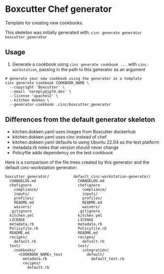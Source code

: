 # Boxcutter Chef generator

Template for creating new cookbooks.

This skeleton was initially generated with: `cinc generate generator boxcutter_generator`

## Usage

1. Generate a cookbook using `cinc generate cookbook ...` with `cinc-workstation`, passing in the path to this generator as an argument

```shell
# generate your new cookbook using the generator as a template
cinc generate cookbook COOKBOOK_NAME \
  --copyright 'Boxcutter' \
  --email 'noreply@jpfm.dev' \
  --license 'apachev2' \
  --kitchen dokken \
  --generator-cookbook .cinc/boxcutter_generator
```

## Differences from the default generator skeleton

- kitchen.dokken.yaml uses images from Boxcutter dockerhub
- kitchen.dokken.yaml uses cinc instead of chef
- kitchen.dokken.yaml defaults to using Ubuntu 22.04 as the test platform
- metadata.rb notes that version should never change
- Policyfile adds dependency on the test cookbook

Here is a comparison of the file trees created by this generator and the default cinc-workstation generator:

```
boxcutter_generator/           default_cinc-workstation-generator/
  CHANGELOG.md                   CHANGELOG.md
  chefignore                     chefignore
    compliance/                    compliance/
    inputs/                        inputs/
    profiles/                      profiles/
    README.md                      README.md
    waivers/                       waivers/
  .gitignore                     .gitignore
  kitchen.yml                    kitchen.yml
  LICENSE                        LICENSE
  metadata.rb                    metadata.rb
  Policyfile.rb                  Policyfile.rb
  README.md                      README.md
  recipes/                       recipes/
    default.rb                     defualt.rb
  test/                          test/                                 
    cookbooks/                     integration/
      <COOKBOOK_NAME>_test           default/
        metadata.rb                    default_test.rb
        recipes/
          default.rb
```
